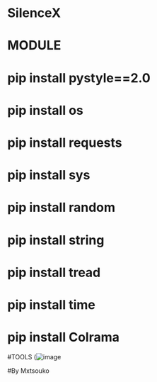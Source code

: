 # SilenceX


# MODULE 
# pip install pystyle==2.0
# pip install os
# pip install requests
# pip install sys
# pip install random
# pip install string
# pip install tread
# pip install time
# pip install Colrama

#TOOLS
(![image](https://user-images.githubusercontent.com/99751673/172468765-5b83fa0e-c404-408f-bca4-0dc44038a836.png)


#By Mxtsouko
